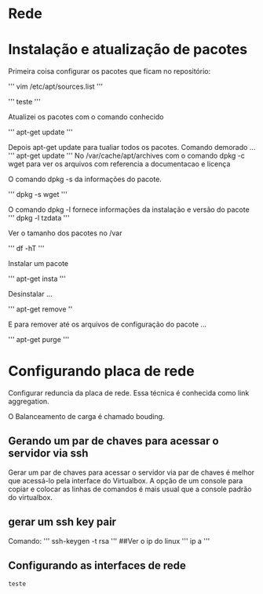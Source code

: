 # Rede
# Instalação e atualização de pacotes

Primeira coisa configurar os pacotes que ficam no repositório:

'''
vim /etc/apt/sources.list
'''

'''
teste
'''

Atualizei os pacotes com o comando conhecido

'''
apt-get update
'''

Depois apt-get update para tualiar todos os pacotes. Comando demorado ...
'''
apt-get update
'''
No /var/cache/apt/archives com o comando dpkg -c wget <tab> para ver os arquivos com referencia a documentacao e licença

O comando dpkg -s <nome-do-pacote> da informações do pacote.

'''
dpkg -s wget
'''

O comando dpkg -l <nome-do-pacote> fornece informações da instalação e versão do pacote
'''
dpkg -l tzdata
'''

Ver o tamanho dos pacotes no /var

'''
df -hT
'''

Instalar um pacote

'''
apt-get insta <nome-do-pacote>
'''

Desinstalar ...

'''
apt-get remove <nome-do-pacote>
''

E para remover até os arquivos de configuração do pacote ...

'''
apt-get purge <nome-do-pacote>
'''

# Configurando placa de rede

Configurar reduncia da placa de rede. Essa técnica é conhecida como link aggregation.

O Balanceamento de carga é chamado bouding.

## Gerando um par de chaves para acessar o servidor via ssh

Gerar um par de chaves para acessar o servidor via par de chaves é melhor que acessá-lo pela interface do Virtualbox. A opção  de um console para copiar e colocar as linhas de comandos é mais usual que a console padrão do virtualbox.

## gerar um ssh key pair

Comando:
'''
ssh-keygen -t rsa
'''
##Ver o ip do linux
'''
ip a
'''

## Configurando as interfaces de rede

```
teste
```
